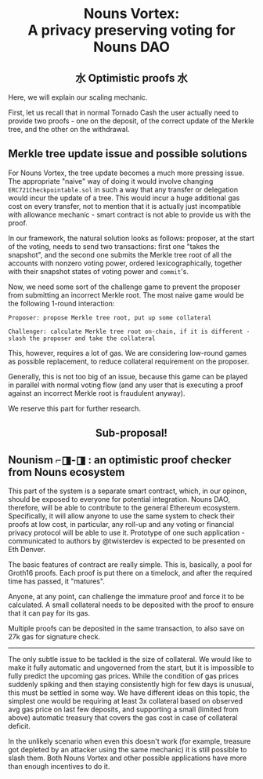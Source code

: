 # <div align="center">Nouns Vortex: <br/>A privacy preserving voting for Nouns DAO</div>

## <div align="center">水 Optimistic proofs 水</div>

Here, we will explain our scaling mechanic.

First, let us recall that in normal Tornado Cash the user actually need to provide two proofs - one on the deposit, of the correct update of the Merkle tree, and the other on the withdrawal.


## Merkle tree update issue and possible solutions

For Nouns Vortex, the tree update becomes a much more pressing issue. The appropriate "naive" way of doing it would involve changing ``ERC721Checkpointable.sol`` in such a way that any transfer or delegation would incur the update of a tree. This would incur a huge additional gas cost on every transfer, not to mention that it is actually just incompatible with allowance mechanic - smart contract is not able to provide us with the proof.

In our framework, the natural solution looks as follows: proposer, at the start of the voting, needs to send two transactions: first one "takes the snapshot", and the second one submits the Merkle tree root of all the accounts with nonzero voting power, ordered lexicographically, together with their snapshot states of voting power and ``commit``'s.

Now, we need some sort of the challenge game to prevent the proposer from submitting an incorrect Merkle root. The most naive game would be the following 1-round interaction:

```
Proposer: propose Merkle tree root, put up some collateral

Challenger: calculate Merkle tree root on-chain, if it is different - slash the proposer and take the collateral
```

This, however, requires a lot of gas. We are considering low-round games as possible replacement, to reduce collateral requirement on the proposer.

Generally, this is not too big of an issue, because this game can be played in parallel with normal voting flow (and any user that is executing a proof against an incorrect Merkle root is fraudulent anyway).

We reserve this part for further research.

## <div align="center"> Sub-proposal! </div>
## Nounism ⌐◨-◨ : an optimistic proof checker from Nouns ecosystem

This part of the system is a separate smart contract, which, in our opinon, should be exposed to everyone for potential integration. Nouns DAO, therefore, will be able to contribute to the general Ethereum ecosystem. Specifically, it will allow anyone to use the same system to check their proofs at low cost, in particular, any roll-up and any voting or financial privacy protocol will be able to use it. Prototype of one such application - communicated to authors by @twisterdev is expected to be presented on Eth Denver.

The basic features of contract are really simple. This is, basically, a pool for Groth16 proofs. Each proof is put there on a timelock, and after the required time has passed, it "matures".

Anyone, at any point, can challenge the immature proof and force it to be calculated. A small collateral needs to be deposited with the proof to ensure that it can pay for its gas.

Multiple proofs can be deposited in the same transaction, to also save on 27k gas for signature check.

---

The only subtle issue to be tackled is the size of collateral. We would like to make it fully automatic and ungoverned from the start, but it is impossible to fully predict the upcoming gas prices. While the condition of gas prices suddenly spiking and then staying consistently high for few days is unusual, this must be settled in some way. We have different ideas on this topic, the simplest one would be requiring at least 3x collateral based on observed avg gas price on last few deposits, and supporting a small (limited from above) automatic treasury that covers the gas cost in case of collateral deficit.

In the unlikely scenario when even this doesn't work (for example, treasure got depleted by an attacker using the same mechanic) it is still possible to slash them. Both Nouns Vortex and other possible applications have more than enough incentives to do it.